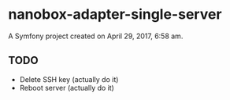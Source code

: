 nanobox-adapter-single-server
=============================

A Symfony project created on April 29, 2017, 6:58 am.


## TODO

- Delete SSH key (actually do it)
- Reboot server (actually do it)